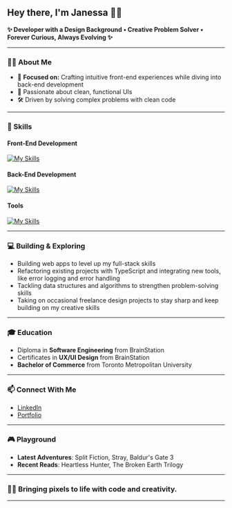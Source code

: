 ## Hey there, I'm Janessa ✌🏻

**✨ Developer with a Design Background • Creative Problem Solver • Forever Curious, Always Evolving ✨**

---

### 👩‍💻 About Me  
- 🎯 **Focused on:** Crafting intuitive front-end experiences while diving into back-end development
- 🎨 Passionate about clean, functional UIs
- 🛠️ Driven by solving complex problems with clean code

---

### 🚀 Skills  

#### Front-End Development
[![My Skills](https://skillicons.dev/icons?i=html,css,sass,tailwind,bootstrap,js,ts,react)](https://skillicons.dev)

#### Back-End Development
[![My Skills](https://skillicons.dev/icons?i=nodejs,express,mysql,postgresql,supabase)](https://skillicons.dev)

#### Tools
[![My Skills](https://skillicons.dev/icons?i=git,github,vscode,webstorm,postman,netlify,npm,figma,ps,ai)](https://skillicons.dev)

---

### 💻 Building & Exploring
- Building web apps to level up my full-stack skills
- Refactoring existing projects with TypeScript and integrating new tools, like error logging and error handling
- Tackling data structures and algorithms to strengthen problem-solving skills
- Taking on occasional freelance design projects to stay sharp and keep building on my creative skills

---

### 🎓 Education
- Diploma in **Software Engineering** from BrainStation
- Certificates in **UX/UI Design** from BrainStation
- **Bachelor of Commerce** from Toronto Metropolitan University

---

### 📫 Connect With Me  
- [LinkedIn](https://www.linkedin.com/in/janessa-perry/)  
- [Portfolio](https://janessaperry.com/)  

---

### 🎮 Playground  
- **Latest Adventures**: Split Fiction, Stray, Baldur's Gate 3
- **Recent Reads**: Heartless Hunter, The Broken Earth Trilogy

---

### 🫰🏻 Bringing pixels to life with code and creativity.

---

